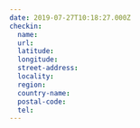 ```yaml
---
date: 2019-07-27T10:18:27.000Z
checkin:
  name: 
  url: 
  latitude: 
  longitude: 
  street-address: 
  locality: 
  region: 
  country-name: 
  postal-code: 
  tel: 
---
```


